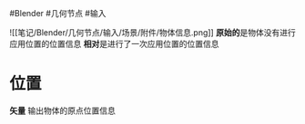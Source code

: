 #Blender #几何节点 #输入

![[笔记/Blender/几何节点/输入/场景/附件/物体信息.png]]
**原始的**是物体没有进行应用位置的位置信息
**相对**是进行了一次应用位置的位置信息

# 位置
**矢量**
输出物体的原点位置信息